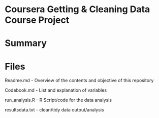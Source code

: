 # Coursera Getting &amp; Cleaning Data Course Project


# Summary


# Files

Readme.md - Overview of the contents and objective of this repository

Codebook.md - List and explanation of variables

run_analysis.R - R Script/code for the data analysis

resultsdata.txt - clean/tidy data output/analysis
